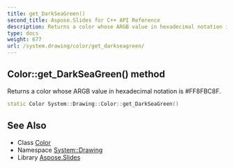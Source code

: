 ```yaml
---
title: get_DarkSeaGreen()
second_title: Aspose.Slides for C++ API Reference
description: Returns a color whose ARGB value in hexadecimal notation is #FF8FBC8F.
type: docs
weight: 677
url: /system.drawing/color/get_darkseagreen/
---
```

## Color::get_DarkSeaGreen() method


Returns a color whose ARGB value in hexadecimal notation is #FF8FBC8F.

```cpp
static Color System::Drawing::Color::get_DarkSeaGreen()
```

## See Also

* Class [Color](../)
* Namespace [System::Drawing](../../)
* Library [Aspose.Slides](../../../)